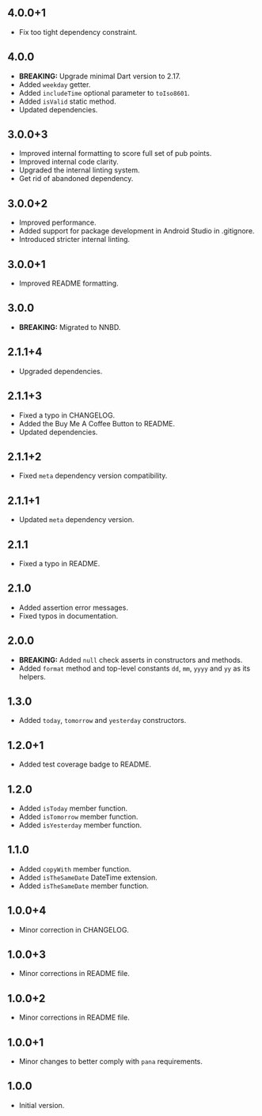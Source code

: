 ## 4.0.0+1

- Fix too tight dependency constraint.

## 4.0.0

- **BREAKING:** Upgrade minimal Dart version to 2.17.
- Added `weekday` getter.
- Added `includeTime` optional parameter to `toIso8601`.
- Added `isValid` static method.
- Updated dependencies.

## 3.0.0+3

- Improved internal formatting to score full set of pub points.
- Improved internal code clarity.
- Upgraded the internal linting system.
- Get rid of abandoned dependency.

## 3.0.0+2

- Improved performance.
- Added support for package development in Android Studio in .gitignore.
- Introduced stricter internal linting.

## 3.0.0+1

- Improved README formatting.

## 3.0.0

- **BREAKING:** Migrated to NNBD.

## 2.1.1+4

- Upgraded dependencies.

## 2.1.1+3

- Fixed a typo in CHANGELOG.
- Added the Buy Me A Coffee Button to README.
- Updated dependencies.

## 2.1.1+2

- Fixed `meta` dependency version compatibility.

## 2.1.1+1

- Updated `meta` dependency version.

## 2.1.1

- Fixed a typo in README.

## 2.1.0

- Added assertion error messages.
- Fixed typos in documentation.

## 2.0.0

- **BREAKING:** Added `null` check asserts in constructors and methods.
- Added `format` method and top-level constants `dd`, `mm`, `yyyy` and `yy` as its helpers.

## 1.3.0

- Added `today`, `tomorrow` and `yesterday` constructors.

## 1.2.0+1

- Added test coverage badge to README.

## 1.2.0

- Added `isToday` member function.
- Added `isTomorrow` member function.
- Added `isYesterday` member function.

## 1.1.0

- Added `copyWith` member function.
- Added `isTheSameDate` DateTime extension.
- Added `isTheSameDate` member function.

## 1.0.0+4

- Minor correction in CHANGELOG.

## 1.0.0+3

- Minor corrections in README file.

## 1.0.0+2

- Minor corrections in README file.

## 1.0.0+1

- Minor changes to better comply with `pana` requirements.

## 1.0.0

- Initial version.
